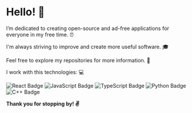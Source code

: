 # Hello! 👋 

I’m dedicated to creating open-source and ad-free applications for everyone in my free time. ⏰ 

I'm always striving to improve and create more useful software. 🎓 

Feel free to explore my repositories for more information. 👀 

I work with this technologies: 💻

<img src="https://img.shields.io/badge/react-black?style=for-the-badge&logo=react" alt="React Badge"> <img src="https://img.shields.io/badge/javascript-black?style=for-the-badge&logo=javascript" alt="JavaScript Badge"> <img src="https://img.shields.io/badge/typescript-black?style=for-the-badge&logo=typescript" alt="TypeScript Badge"> <img src="https://img.shields.io/badge/Python-black?style=for-the-badge&logo=Python" alt="Python Badge"> <img src="https://img.shields.io/badge/c%2B%2B-black?style=for-the-badge&logo=c%2B%2B" alt="C++ Badge">

**Thank you for stopping by! ✌️**



